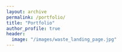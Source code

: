 ```yaml
---
layout: archive
permalink: /portfolio/
title: "Portfolio"
author_profile: true
header:
  image: "/images/waste_landing_page.jpg"
---
```

